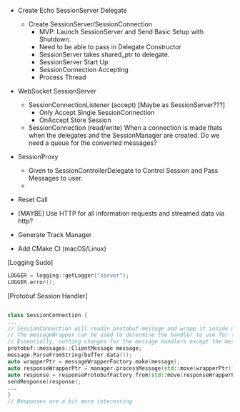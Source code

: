 - Create Echo SessionServer Delegate
  - Create SessionServer/SessionConnection
    - MVP: Launch SessionServer and Send Basic Setup with Shutdown. 
    - Need to be able to pass in Delegate Constructor
    - SessionServer takes shared_ptr to delegate.
    - SessionServer Start Up
    - SessionConnection Accepting
    - Process Thread
    
- WebSocket SessionServer
    - SessionConnectionListener (accept) [Maybe as SessionServer???]
        - Only Accept Single SessionConnection
        - OnAccept Store Session
    - SessionConnection (read/write)
        When a connection is made thats when the delegates 
        and the SessionManager are created.
        Do we need a queue for the converted messages?

- SessionProxy
  - Given to SessionControllerDelegate to Control Session and Pass Messages to user.
  - 

- Reset Call
- [MAYBE] Use HTTP for all information requests and streamed data via http?
- Generate Track Manager
- Add CMake CI (macOS/Linux)

[Logging Sudo]
``` c++
LOGGER = logging::getLogger("server");
LOGGER.error();

```
[Protobuf Session Handler]
```c++

class SessionConnection {
...
// SessionConnection will readin protobuf message and wrapp it inside of a message wrapper
// The messageWrapper can be used to determine the handler to use for the message.
// Essentially, nothing changes for the message handlers except the messages become message wrappers
protobuf::messages::ClientMessage message;
message.ParseFromString(buffer.data());
auto wrapperPtr = messageWrapperFactory.make(message);
auto responseWrapperPtr = manager.processMessage(std::move(wrapperPtr));
auto response = responseProtobufFactory.from(std::move(responseWrapperPtr));
sendResponse(response);
...
}
// Responses are a bit more interesting 

```
